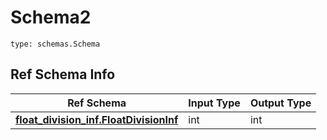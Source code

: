 # Schema2
```
type: schemas.Schema
```

## Ref Schema Info
Ref Schema | Input Type | Output Type
---------- | ---------- | -----------
[**float_division_inf.FloatDivisionInf**](../../../../../../../../components/schema/float_division_inf.md) | int | int
